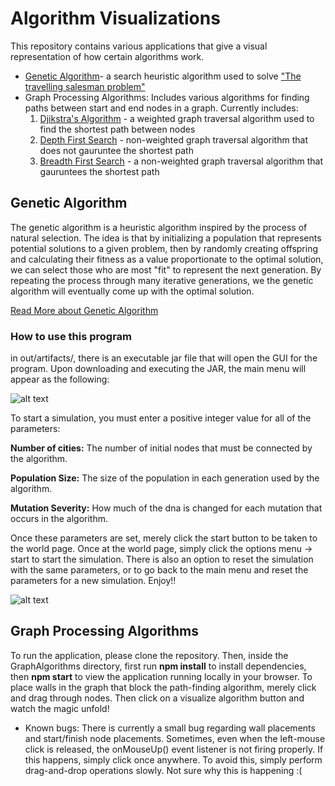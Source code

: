 # Algorithm Visualizations
This repository contains various applications that give a visual representation of how certain algorithms work.

* [Genetic Algorithm](https://towardsdatascience.com/introduction-to-genetic-algorithms-including-example-code-e396e98d8bf3)- a search heuristic algorithm used to solve ["The travelling salesman problem"](https://en.wikipedia.org/wiki/Travelling_salesman_problem)
* Graph Processing Algorithms: Includes various algorithms for finding paths between start and end nodes in a graph. Currently includes:
  1. [Djikstra's Algorithm](https://en.wikipedia.org/wiki/Dijkstra%27s_algorithm) - a weighted graph traversal algorithm used to find the shortest path between nodes
  2. [Depth First Search](https://en.wikipedia.org/wiki/Depth-first_search) - non-weighted graph traversal algorithm that does not gauruntee the shortest path
  3. [Breadth First Search](https://en.wikipedia.org/wiki/Breadth-first_search) - a non-weighted graph traversal algorithm that gauruntees the shortest path

## Genetic Algorithm
The genetic algorithm is a heuristic algorithm inspired by the process of natural selection. The 
idea is that by initializing a population that represents potential solutions to a given problem, then
by randomly creating offspring and calculating their fitness as a value proportionate to the optimal solution,
we can select those who are most "fit" to represent the next generation. By repeating the process through 
many iterative generations, we the genetic algorithm will eventually come up with the optimal solution. 

[Read More about Genetic Algorithm](https://en.wikipedia.org/wiki/Genetic_algorithm)

### How to use this program
in out/artifacts/, there is an executable jar file that will open the GUI for the program. Upon downloading and executing the JAR, 
the main menu will appear as the following:



![alt text](https://github.com/FrankSu1996/Machine-Learning/blob/master/TSP_GeneticAlgorithm/src/images/mainMenu.png)


To start a simulation, you must enter a positive integer value for all of the parameters:

__Number of cities:__ The number of initial nodes that must be connected by the algorithm.

__Population Size:__ The size of the population in each generation used by the algorithm.

__Mutation Severity:__ How much of the dna is changed for each mutation that occurs in the algorithm.

Once these parameters are set, merely click the start button to be taken to the world page. Once at the world page, simply click the
options menu -> start to start the simulation. There is also an option to reset the simulation with the same parameters, or to go back
to the main menu and reset the parameters for a new simulation. Enjoy!!

![alt text](https://github.com/FrankSu1996/Machine-Learning/blob/master/TSP_GeneticAlgorithm/src/images/world.png)

## Graph Processing Algorithms
To run the application, please clone the repository. Then, inside the GraphAlgorithms directory, first run **npm install** to install dependencies, then **npm start** to view the application running locally in your browser. To place walls in the graph that block the path-finding algorithm, merely click and drag through nodes. Then click on a visualize algorithm button and watch the magic unfold!

* Known bugs: There is currently a small bug regarding wall placements and start/finish node placements. Sometimes, even when the left-mouse click is released, the onMouseUp() event listener is not firing properly. If this happens, simply click once anywhere. To avoid this, simply perform drag-and-drop operations slowly. Not sure why this is happening :(
